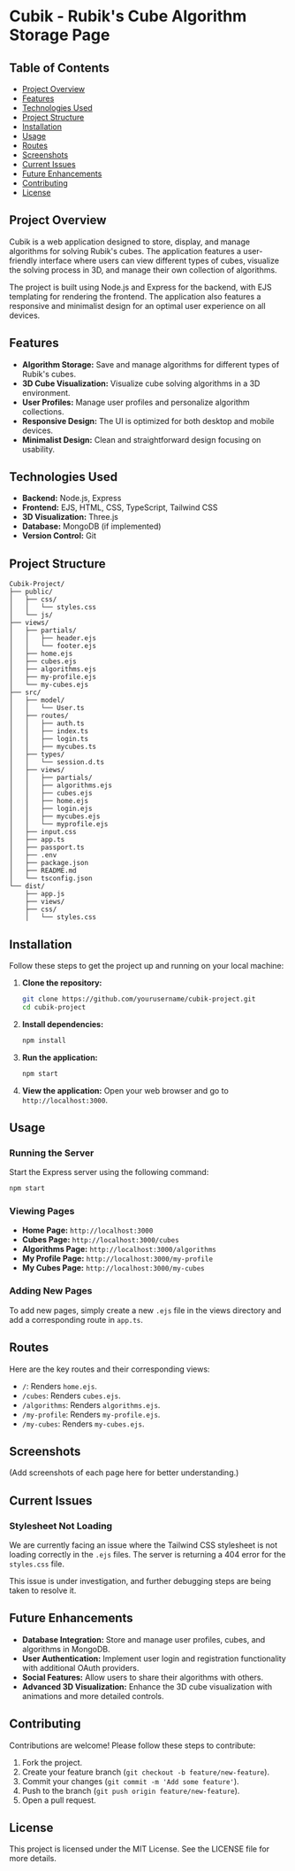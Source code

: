 
# Cubik - Rubik's Cube Algorithm Storage Page

## Table of Contents
- [Project Overview](#project-overview)
- [Features](#features)
- [Technologies Used](#technologies-used)
- [Project Structure](#project-structure)
- [Installation](#installation)
- [Usage](#usage)
- [Routes](#routes)
- [Screenshots](#screenshots)
- [Current Issues](#current-issues)
- [Future Enhancements](#future-enhancements)
- [Contributing](#contributing)
- [License](#license)

## Project Overview
Cubik is a web application designed to store, display, and manage algorithms for solving Rubik's cubes. The application features a user-friendly interface where users can view different types of cubes, visualize the solving process in 3D, and manage their own collection of algorithms.

The project is built using Node.js and Express for the backend, with EJS templating for rendering the frontend. The application also features a responsive and minimalist design for an optimal user experience on all devices.

## Features
- **Algorithm Storage:** Save and manage algorithms for different types of Rubik's cubes.
- **3D Cube Visualization:** Visualize cube solving algorithms in a 3D environment.
- **User Profiles:** Manage user profiles and personalize algorithm collections.
- **Responsive Design:** The UI is optimized for both desktop and mobile devices.
- **Minimalist Design:** Clean and straightforward design focusing on usability.

## Technologies Used
- **Backend:** Node.js, Express
- **Frontend:** EJS, HTML, CSS, TypeScript, Tailwind CSS
- **3D Visualization:** Three.js
- **Database:** MongoDB (if implemented)
- **Version Control:** Git

## Project Structure
```
Cubik-Project/
├── public/
│   ├── css/
│   │   └── styles.css
│   └── js/
├── views/
│   ├── partials/
│   │   ├── header.ejs
│   │   └── footer.ejs
│   ├── home.ejs
│   ├── cubes.ejs
│   ├── algorithms.ejs
│   ├── my-profile.ejs
│   └── my-cubes.ejs
├── src/
│   ├── model/
│   │   └── User.ts
│   ├── routes/
│   │   ├── auth.ts
│   │   ├── index.ts
│   │   ├── login.ts
│   │   ├── mycubes.ts
│   ├── types/
│   │   └── session.d.ts
│   ├── views/
│   │   ├── partials/
│   │   ├── algorithms.ejs
│   │   ├── cubes.ejs
│   │   ├── home.ejs
│   │   ├── login.ejs
│   │   ├── mycubes.ejs
│   │   └── myprofile.ejs
│   ├── input.css
│   ├── app.ts
│   ├── passport.ts
│   ├── .env
│   ├── package.json
│   ├── README.md
│   └── tsconfig.json
└── dist/
    ├── app.js
    ├── views/
    ├── css/
    │   └── styles.css
```

## Installation
Follow these steps to get the project up and running on your local machine:

1. **Clone the repository:**
   ```bash
   git clone https://github.com/yourusername/cubik-project.git
   cd cubik-project
   ```

2. **Install dependencies:**
   ```bash
   npm install
   ```

3. **Run the application:**
   ```bash
   npm start
   ```

4. **View the application:**
   Open your web browser and go to `http://localhost:3000`.

## Usage
### Running the Server
Start the Express server using the following command:
```bash
npm start
```

### Viewing Pages
- **Home Page:** `http://localhost:3000`
- **Cubes Page:** `http://localhost:3000/cubes`
- **Algorithms Page:** `http://localhost:3000/algorithms`
- **My Profile Page:** `http://localhost:3000/my-profile`
- **My Cubes Page:** `http://localhost:3000/my-cubes`

### Adding New Pages
To add new pages, simply create a new `.ejs` file in the views directory and add a corresponding route in `app.ts`.

## Routes
Here are the key routes and their corresponding views:
- `/`: Renders `home.ejs`.
- `/cubes`: Renders `cubes.ejs`.
- `/algorithms`: Renders `algorithms.ejs`.
- `/my-profile`: Renders `my-profile.ejs`.
- `/my-cubes`: Renders `my-cubes.ejs`.

## Screenshots
(Add screenshots of each page here for better understanding.)

## Current Issues
### Stylesheet Not Loading
We are currently facing an issue where the Tailwind CSS stylesheet is not loading correctly in the `.ejs` files. The server is returning a 404 error for the `styles.css` file.

This issue is under investigation, and further debugging steps are being taken to resolve it.

## Future Enhancements
- **Database Integration:** Store and manage user profiles, cubes, and algorithms in MongoDB.
- **User Authentication:** Implement user login and registration functionality with additional OAuth providers.
- **Social Features:** Allow users to share their algorithms with others.
- **Advanced 3D Visualization:** Enhance the 3D cube visualization with animations and more detailed controls.

## Contributing
Contributions are welcome! Please follow these steps to contribute:
1. Fork the project.
2. Create your feature branch (`git checkout -b feature/new-feature`).
3. Commit your changes (`git commit -m 'Add some feature'`).
4. Push to the branch (`git push origin feature/new-feature`).
5. Open a pull request.

## License
This project is licensed under the MIT License. See the LICENSE file for more details.
